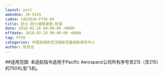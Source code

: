```yaml
---
layout: post
amendno: 39-9329
cadno: CAD2018-P750-04
title: 防火-防火墙隔音垫-检查
date: 2018-02-26 00:00:00 +0800
effdate: 2018-02-28 00:00:00 +0800
tag: P750
categories: 中国民用航空沈阳航空器适航审定中心
author: 陈彦合
---
```


##适用范围:
本适航指令适用于Pacific Aerospace公司所有序号至215（含215）的750XL型飞机。

